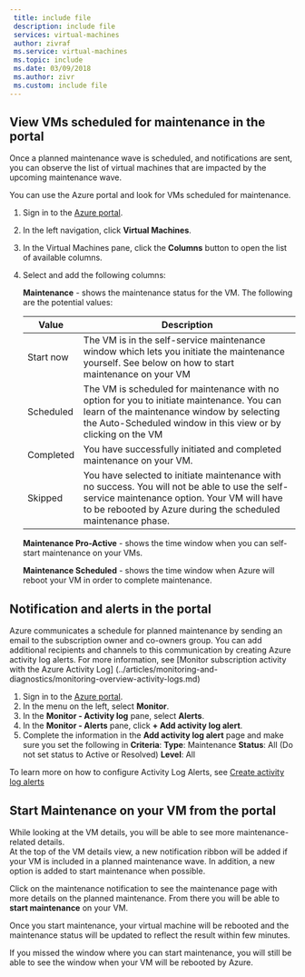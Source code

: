 ```yaml
---
 title: include file
 description: include file
 services: virtual-machines
 author: zivraf
 ms.service: virtual-machines
 ms.topic: include
 ms.date: 03/09/2018
 ms.author: zivr
 ms.custom: include file
---
```


## View VMs scheduled for maintenance in the portal

Once a planned maintenance wave is scheduled, and notifications are sent, you can observe the list of virtual machines that are impacted by the upcoming maintenance wave. 

You can use the Azure portal and look for VMs scheduled for maintenance.

1. Sign in to the [Azure portal](https://portal.azure.com).

2. In the left navigation, click **Virtual Machines**.

3. In the Virtual Machines pane, click the **Columns** button to open the list of available columns.

4. Select and add the following columns:

   **Maintenance** - shows the maintenance status for the VM. The following are the potential values:
	  
      | Value | Description |
	  |-------|-------------|
	  | Start now | The VM is in the self-service maintenance window which lets you initiate the maintenance yourself. See below on how to start maintenance on your VM | 
	  | Scheduled | The VM is scheduled for maintenance with no option for you to initiate maintenance. You can learn of the maintenance window by selecting the Auto-Scheduled window in this view or by clicking on the VM | 
	  | Completed | You have successfully initiated and completed maintenance on your VM. | 
	  | Skipped| You have selected to initiate maintenance with no success. You will not be able to use the  self-service maintenance option. Your VM will have to be rebooted by Azure during the scheduled maintenance phase. | 

   **Maintenance Pro-Active** - shows the time window when you can self-start maintenance on your VMs.
   
   **Maintenance Scheduled** - shows the time window when Azure will reboot your VM in order to complete maintenance. 




## Notification and alerts in the portal

Azure communicates a schedule for planned maintenance by sending an email to the subscription owner and co-owners group. You can add additional recipients and channels to this communication by creating Azure activity log alerts. For more information, see [Monitor subscription activity with the Azure Activity Log] (../articles/monitoring-and-diagnostics/monitoring-overview-activity-logs.md)

1. Sign in to the [Azure portal](https://portal.azure.com).
2. In the menu on the left, select **Monitor**. 
3. In the **Monitor - Activity log** pane, select **Alerts**.
4. In the **Monitor - Alerts** pane, click **+ Add activity log alert**.
5. Complete the information in the **Add activity log alert** page and make sure you set the following in **Criteria**:
	**Type**: Maintenance 
	**Status**: All (Do not set status to Active or Resolved)
	**Level**: All
	
To learn more on how to configure Activity Log Alerts, see [Create activity log alerts](../articles/monitoring-and-diagnostics/monitoring-activity-log-alerts.md)
	
	
## Start Maintenance on your VM from the portal

While looking at the VM details, you will be able to see more maintenance-related details.  
At the top of the VM details view, a new notification ribbon will be added if your VM is included in a planned maintenance wave. In addition, a new option is added to start maintenance when possible. 


Click on the maintenance notification to see the maintenance page with more details on the planned maintenance. From there you will be able to **start maintenance** on your VM.

Once you start maintenance, your virtual machine will be rebooted and the maintenance status will be updated to reflect the result within few minutes.

If you missed the window where you can start maintenance, you will still be able to see the window when your VM will be rebooted by Azure. 
